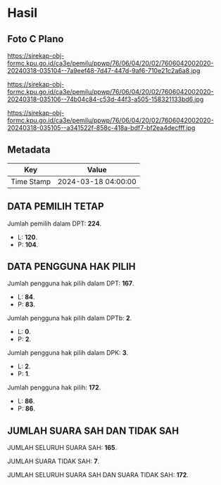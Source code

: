 # Hasil

## Foto C Plano

https://sirekap-obj-formc.kpu.go.id/ca3e/pemilu/ppwp/76/06/04/20/02/7606042002020-20240318-035104--7a9eef48-7d47-447d-9af6-710e21c2a6a8.jpg

https://sirekap-obj-formc.kpu.go.id/ca3e/pemilu/ppwp/76/06/04/20/02/7606042002020-20240318-035106--74b04c84-c53d-44f3-a505-158321133bd6.jpg

https://sirekap-obj-formc.kpu.go.id/ca3e/pemilu/ppwp/76/06/04/20/02/7606042002020-20240318-035105--a341522f-858c-418a-bdf7-bf2ea4decfff.jpg


## Metadata

| Key        | Value               |
| ---------- | ------------------- |
| Time Stamp | 2024-03-18 04:00:00 |


## DATA PEMILIH TETAP

Jumlah pemilih dalam DPT: **224**.
 * L: **120**.
 * P: **104**.

## DATA PENGGUNA HAK PILIH

Jumlah pengguna hak pilih dalam DPT: **167**.
 * L: **84**.
 * P: **83**.

Jumlah pengguna hak pilih dalam DPTb: **2**.
 * L: **0**.
 * P: **2**.

Jumlah pengguna hak pilih dalam DPK: **3**.
 * L: **2**.
 * P: **1**.

Jumlah pengguna hak pilih: **172**.
 * L: **86**.
 * P: **86**.

## JUMLAH SUARA SAH DAN TIDAK SAH

JUMLAH SELURUH SUARA SAH: **165**.

JUMLAH SUARA TIDAK SAH: **7**.

JUMLAH SELURUH SUARA SAH DAN SUARA TIDAK SAH: **172**.


